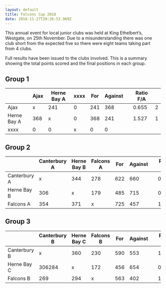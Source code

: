 ```yaml
---
layout: default
title: Falcons Cup 2018
date: 2018-11-27T20:26:53.969Z
---
```

This annual event for local junior clubs was held at King Ethelbert’s, Westgate, on 25th November.
Due to a misunderstanding there was one club short from the expected five so there were eight teams taking part from 4 clubs.

Full results have been issued to the clubs involved. This is a summary showing the total points scored and the final positions in each group.

## Group 1

|             | Ajax | Herne Bay A | xxxx | For | Against |     | Ratio F/A |     |
| ----------- | ---- | ----------- | ---- | --- | ------- | --- | --------- | --- |
| Ajax        | x    | 241         | 0    | 241 | 368     |     | 0.655     | 2   |
| Herne Bay A | 368  | x           | 0    | 368 | 241     |     | 1.527     | 1   |
| xxxx        | 0    | 0           | x    | 0   | 0       |     |           |     |

## Group 2

|             | Canterbury A | Herne Bay B | Falcons A | For | Against |     | Ratio F/A |     |
| ----------- | ---- | ----------- | ---- | --- | ------- | --- | --------- | --- |
| Canterbury A  | x    | 344  | 278  | 622 | 660  |     | 0.942     | 2   |
| Herne Bay B | 306  | x    | 179   | 485 | 715   |     | 0.678    | 3   |
| Falcons A  | 354  | 371   | x    | 725  | 457     |     |           1.586|   1  |


## Group 3

|             | Canterbury B | Herne Bay C | Falcons B | For | Against |     | Ratio F/A |     |
| ----------- | ---- | ----------- | ---- | --- | ------- | --- | --------- | --- |
| Canterbury B  | x    | 360 | 230  | 590 | 553  |     | 1.067   | 2   |
| Herne Bay C | 306284| x    | 172   | 456 | 654   |     | 0.697   | 3   |
| Falcons B  | 269  | 294   | x    | 563  | 402     |     |           1.400|   1  |
